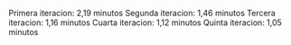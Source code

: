 Primera iteracion: 2,19 minutos
Segunda iteracion: 1,46 minutos
Tercera iteracion: 1,16 minutos
Cuarta iteracion: 1,12 minutos
Quinta iteracion: 1,05 minutos